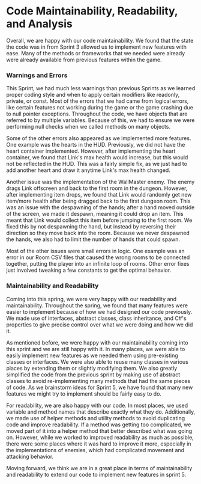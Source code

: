 # Code Maintainability, Readability, and Analysis
Overall, we are happy with our code maintainability. We found that the state the code was in from Sprint 3 allowed us to implement new features with ease. Many of the methods or frameworks that we needed were already were already available from previous features within the game.

### Warnings and Errors
This Sprint, we had much less warnings than previous Sprints as we learned proper coding style and when to apply certain modifiers like readonly, private, or const. Most of the errors that we had came from logical errors, like certain features not working during the game or the game crashing due to null pointer exceptions. Throughout the code, we have objects that are referred to by multiple variables. Because of this, we had to ensure we were performing null checks when we called methods on many objects. 

Some of the other errors also appeared as we implemented more features. One example was the hearts in the HUD. Previously, we did not have the heart container implemented. However, after implementing the heart container, we found that Link's max health would increase, but this would not be reflected in the HUD. This was a fairly simple fix, as we just had to add another heart and draw it anytime Link's max health changed.

Another issue was the implementation of the WallMaster enemy. The enemy drags Link offscreen and back to the first room in the dungeon. However, after implementing item drops, we found that Link would randomly get new item/more health after being dragged back to the first dungeon room. This was an issue with the despawning of the hands; after a hand moved outside of the screen, we made it despawn, meaning it could drop an item. This meant that Link would collect this item before jumping to the first room. We fixed this by not despawning the hand, but instead by reversing their direction so they move back into the room. Because we never despawned the hands, we also had to limit the number of hands that could spawn.

Most of the other issues were small errors in logic. One example was an error in our Room CSV files that caused the wrong rooms to be connected together, putting the player into an infinite loop of rooms. Other error fixes just involved tweaking a few constants to get the optimal behavior.

### Maintainability and Readability
Coming into this spring, we were very happy with our readability and maintainability. Throughout the spring, we found that many features were easier to implement because of how we had designed our code previously. We made use of interfaces, abstract classes, class inheritance, and C#'s properties to give precise control over what we were doing and how we did it.

As mentioned before, we were happy with our maintainability coming into this sprint and we are still happy with it. In many places, we were able to easily implement new features as we needed them using pre-existing classes or interfaces. We were also able to reuse many classes in various places by extending them or slightly modifying them. We also greatly simplified the code from the previous sprint by making use of abstract classes to avoid re-implementing many methods that had the same pieces of code. As we brainstorm ideas for Sprint 5, we have found that many new features we might try to implement should be fairly easy to do.

For readability, we are also happy with our code. In most places, we used variable and method names that describe exactly what they do. Additionally, we made use of helper methods and utility methods to avoid duplicating code and improve readability. If a method was getting too complicated, we moved part of it into a helper method that better described what was going on. However, while we worked to improved readability as much as possible, there were some places where it was hard to improve it more, especially in the implementations of enemies, which had complicated movement and attacking behavior.

Moving forward, we think we are in a great place in terms of maintainability and readability to extend our code to implement new features in sprint 5. 
